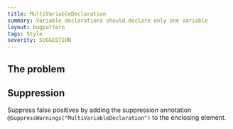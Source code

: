 ```yaml
---
title: MultiVariableDeclaration
summary: Variable declarations should declare only one variable
layout: bugpattern
tags: Style
severity: SUGGESTION
---
```


<!--
*** AUTO-GENERATED, DO NOT MODIFY ***
To make changes, edit the @BugPattern annotation or the explanation in docs/bugpattern.
-->


## The problem


## Suppression
Suppress false positives by adding the suppression annotation `@SuppressWarnings("MultiVariableDeclaration")` to the enclosing element.
